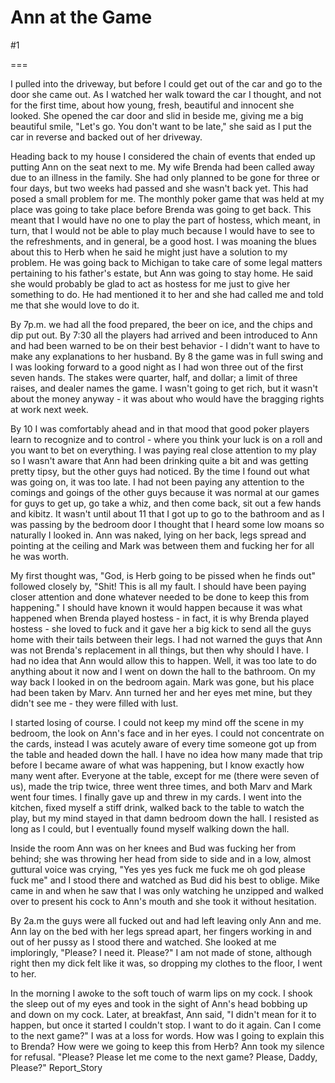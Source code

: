 Ann at the Game
===============
#1 

===

I pulled into the driveway, but before I could get out of the car and go to the door she came out. As I watched her walk toward the car I thought, and not for the first time, about how young, fresh, beautiful and innocent she looked. She opened the car door and slid in beside me, giving me a big beautiful smile, "Let's go. You don't want to be late," she said as I put the car in reverse and backed out of her driveway. 

Heading back to my house I considered the chain of events that ended up putting Ann on the seat next to me. My wife Brenda had been called away due to an illness in the family. She had only planned to be gone for three or four days, but two weeks had passed and she wasn't back yet. This had posed a small problem for me. The monthly poker game that was held at my place was going to take place before Brenda was going to get back. This meant that I would have no one to play the part of hostess, which meant, in turn, that I would not be able to play much because I would have to see to the refreshments, and in general, be a good host. I was moaning the blues about this to Herb when he said he might just have a solution to my problem. He was going back to Michigan to take care of some legal matters pertaining to his father's estate, but Ann was going to stay home. He said she would probably be glad to act as hostess for me just to give her something to do. He had mentioned it to her and she had called me and told me that she would love to do it. 

By 7p.m. we had all the food prepared, the beer on ice, and the chips and dip put out. By 7:30 all the players had arrived and been introduced to Ann and had been warned to be on their best behavior - I didn't want to have to make any explanations to her husband. By 8 the game was in full swing and I was looking forward to a good night as I had won three out of the first seven hands. The stakes were quarter, half, and dollar; a limit of three raises, and dealer names the game. I wasn't going to get rich, but it wasn't about the money anyway - it was about who would have the bragging rights at work next week. 

By 10 I was comfortably ahead and in that mood that good poker players learn to recognize and to control - where you think your luck is on a roll and you want to bet on everything. I was paying real close attention to my play so I wasn't aware that Ann had been drinking quite a bit and was getting pretty tipsy, but the other guys had noticed. By the time I found out what was going on, it was too late. I had not been paying any attention to the comings and goings of the other guys because it was normal at our games for guys to get up, go take a whiz, and then come back, sit out a few hands and kibitz. It wasn't until about 11 that I got up to go to the bathroom and as I was passing by the bedroom door I thought that I heard some low moans so naturally I looked in. Ann was naked, lying on her back, legs spread and pointing at the ceiling and Mark was between them and fucking her for all he was worth. 

My first thought was, "God, is Herb going to be pissed when he finds out" followed closely by, "Shit! This is all my fault. I should have been paying closer attention and done whatever needed to be done to keep this from happening." I should have known it would happen because it was what happened when Brenda played hostess - in fact, it is why Brenda played hostess - she loved to fuck and it gave her a big kick to send all the guys home with their tails between their legs. I had not warned the guys that Ann was not Brenda's replacement in all things, but then why should I have. I had no idea that Ann would allow this to happen. Well, it was too late to do anything about it now and I went on down the hall to the bathroom. On my way back I looked in on the bedroom again. Mark was gone, but his place had been taken by Marv. Ann turned her and her eyes met mine, but they didn't see me - they were filled with lust. 

I started losing of course. I could not keep my mind off the scene in my bedroom, the look on Ann's face and in her eyes. I could not concentrate on the cards, instead I was acutely aware of every time someone got up from the table and headed down the hall. I have no idea how many made that trip before I became aware of what was happening, but I know exactly how many went after. Everyone at the table, except for me (there were seven of us), made the trip twice, three went three times, and both Marv and Mark went four times. I finally gave up and threw in my cards. I went into the kitchen, fixed myself a stiff drink, walked back to the table to watch the play, but my mind stayed in that damn bedroom down the hall. I resisted as long as I could, but I eventually found myself walking down the hall. 

Inside the room Ann was on her knees and Bud was fucking her from behind; she was throwing her head from side to side and in a low, almost guttural voice was crying, "Yes yes yes fuck me fuck me oh god please fuck me" and I stood there and watched as Bud did his best to oblige. Mike came in and when he saw that I was only watching he unzipped and walked over to present his cock to Ann's mouth and she took it without hesitation. 

By 2a.m the guys were all fucked out and had left leaving only Ann and me. Ann lay on the bed with her legs spread apart, her fingers working in and out of her pussy as I stood there and watched. She looked at me imploringly, "Please? I need it. Please?" I am not made of stone, although right then my dick felt like it was, so dropping my clothes to the floor, I went to her. 

In the morning I awoke to the soft touch of warm lips on my cock. I shook the sleep out of my eyes and took in the sight of Ann's head bobbing up and down on my cock. Later, at breakfast, Ann said, "I didn't mean for it to happen, but once it started I couldn't stop. I want to do it again. Can I come to the next game?" I was at a loss for words. How was I going to explain this to Brenda? How were we going to keep this from Herb? Ann took my silence for refusal. "Please? Please let me come to the next game? Please, Daddy, Please?" Report_Story 
